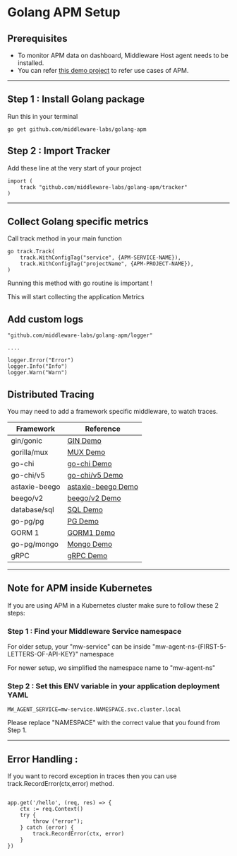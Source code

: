 # Golang APM Setup

## Prerequisites

* To monitor APM data on dashboard, Middleware Host agent needs to be installed.
* You can refer [this demo project](https://github.com/middleware-labs/demo-apm/tree/master/golang) to refer use cases of APM.

--------------------

## Step 1 : Install Golang package

Run this in your terminal
```
go get github.com/middleware-labs/golang-apm
```

## Step 2 : Import Tracker

Add these line at the very start of your project

```
import (
    track "github.com/middleware-labs/golang-apm/tracker"
)
```
---------------------

## Collect Golang specific metrics

Call track method in your main function
```
go track.Track(
    track.WithConfigTag("service", {APM-SERVICE-NAME}),
    track.WithConfigTag("projectName", {APM-PROJECT-NAME}),
)
```
Running this method with go routine is important !

This will start collecting the application Metrics

## Add custom logs

```
"github.com/middleware-labs/golang-apm/logger"

....

logger.Error("Error")
logger.Info("Info")
logger.Warn("Warn")
```

## Distributed Tracing

You may need to add a framework specific middleware, to watch traces.

|Framework  |   Reference   |
|------             |    ---------  |
|gin/gonic          |   [GIN Demo](https://github.com/middleware-labs/demo-apm/tree/master/golang/features/trace/gin)   |
|gorilla/mux        |   [MUX Demo](https://github.com/middleware-labs/demo-apm/tree/master/golang/features/trace/mux)  |
|go-chi             |   [go-chi Demo](https://github.com/middleware-labs/demo-apm/tree/master/golang/features/trace/go-chi-legacy)  |
|go-chi/v5          |   [go-chi/v5 Demo](https://github.com/middleware-labs/demo-apm/tree/master/golang/features/trace/go-chi)  |
|astaxie-beego      |   [astaxie-beego Demo](https://github.com/middleware-labs/demo-apm/tree/master/golang/features/trace/astaxie-beego)  |
|beego/v2           |   [beego/v2 Demo](https://github.com/middleware-labs/demo-apm/tree/master/golang/features/trace/beego-v2)  |
|database/sql       |   [SQL Demo](https://github.com/middleware-labs/demo-apm/tree/master/golang/features/trace/sql)  |
|go-pg/pg           |   [PG Demo](https://github.com/middleware-labs/demo-apm/tree/master/golang/features/trace/pg)  |
|GORM 1             |   [GORM1 Demo](https://github.com/middleware-labs/demo-apm/tree/master/golang/features/trace/gorm1)  |
|go-pg/mongo        |   [Mongo Demo](https://github.com/middleware-labs/demo-apm/tree/master/golang/features/trace/mongo)  |
|gRPC               |   [gRPC Demo](https://github.com/middleware-labs/demo-apm/tree/master/golang/features/trace/grpc)  |

---------------

## Note for APM inside Kubernetes

If you are using APM in a Kubernetes cluster make sure to follow these 2 steps:

### Step 1 : Find your Middleware Service namespace
For older setup, your "mw-service" can be inside "mw-agent-ns-{FIRST-5-LETTERS-OF-API-KEY}" namespace

For newer setup, we simplified the namespace name to "mw-agent-ns"

### Step 2 : Set this ENV variable in your application deployment YAML
```
MW_AGENT_SERVICE=mw-service.NAMESPACE.svc.cluster.local
```
Please replace "NAMESPACE" with the correct value that you found from Step 1.

----------------

## Error Handling :

If you want to record exception in traces then you can use track.RecordError(ctx,error) method.

```golang

app.get('/hello', (req, res) => {
    ctx := req.Context()
    try {
        throw ("error");
    } catch (error) {
        track.RecordError(ctx, error)
    }
})

```
